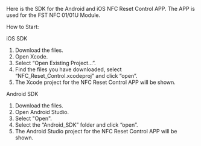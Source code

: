 Here is the SDK for the Android and iOS NFC Reset Control APP. The APP is used for the FST NFC 01/01U Module.

How to Start:

iOS SDK
1. Download the files.
2. Open Xcode.
3. Select “Open Existing Project...”.
4. Find the files you have downloaded, select “NFC_Reset_Control.xcodeproj” and click “open”.
5. The Xcode project for the NFC Reset Control APP will be shown.

Android SDK
1. Download the files.
2. Open Android Studio.
3. Select "Open". 
4. Select the “Android_SDK” folder and click “open”.
5. The Android Studio project for the NFC Reset Control APP will be shown.
